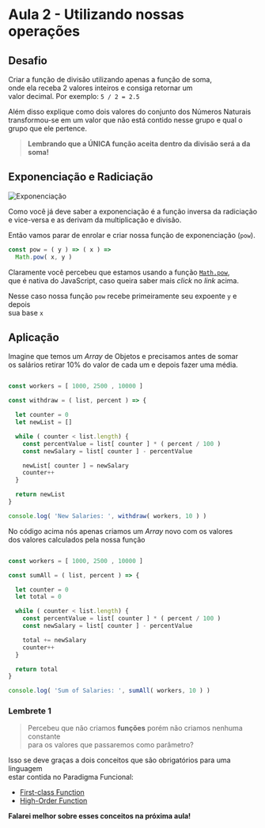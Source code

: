 # Aula 2 - Utilizando nossas operações




## Desafio

Criar a função de divisão utilizando apenas a função de soma, <br>
onde ela receba 2 valores inteiros e consiga retornar um <br>
valor decimal. Por exemplo: `5 / 2 = 2.5`

Além disso explique como dois valores do conjunto dos Números Naturais<br>
transformou-se em um valor que não está contido nesse grupo e qual o grupo que ele pertence.

> **Lembrando que a ÚNICA função aceita dentro da divisão será a da soma!**


## Exponenciação e Radiciação

![Exponenciação](http://mundoeducacao.bol.uol.com.br/upload/conteudo_legenda/ba789adb96c654e9c0d7c4d9ee79496f.jpg)

Como você já deve saber a exponenciação é a função inversa da radiciação<br>
e vice-versa e as derivam da multiplicação e divisão.

Então vamos parar de enrolar e criar nossa função de exponenciação (`pow`).


```js
const pow = ( y ) => ( x ) =>
  Math.pow( x, y )
```

Claramente você percebeu que estamos usando a função [`Math.pow`](http://mdn.io/pow), <br>
que é nativa do JavaScript, caso queira saber mais *click* no *link* acima.

Nesse caso nossa função `pow` recebe primeiramente seu expoente `y` e depois<br>
sua base `x`



## Aplicação

Imagine que temos um *Array* de Objetos e precisamos antes de somar<br>
os salários retirar 10% do valor de cada um e depois fazer uma média.

```js

const workers = [ 1000, 2500 , 10000 ]

const withdraw = ( list, percent ) => {

  let counter = 0
  let newList = []

  while ( counter < list.length) {
    const percentValue = list[ counter ] * ( percent / 100 )
    const newSalary = list[ counter ] - percentValue

    newList[ counter ] = newSalary 
    counter++
  }

  return newList
}

console.log( 'New Salaries: ', withdraw( workers, 10 ) )

```

No código acima nós apenas criamos um *Array* novo com os valores<br>
dos valores calculados pela nossa função

```js

const workers = [ 1000, 2500 , 10000 ]

const sumAll = ( list, percent ) => {

  let counter = 0
  let total = 0

  while ( counter < list.length) {
    const percentValue = list[ counter ] * ( percent / 100 )
    const newSalary = list[ counter ] - percentValue

    total += newSalary 
    counter++
  }

  return total
}

console.log( 'Sum of Salaries: ', sumAll( workers, 10 ) )

```

### Lembrete 1

> Percebeu que não criamos **funções** porém não criamos nenhuma constante <br>
> para os valores que passaremos como parâmetro?

Isso se deve graças a dois conceitos que são obrigatórios para uma linguagem <br> estar contida no Paradigma Funcional:

- [First-class Function]()
- [High-Order Function]()

**Falarei melhor sobre esses conceitos na próxima aula!**